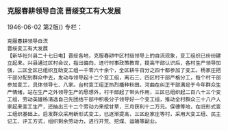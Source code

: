 ### 克服春耕领导自流  晋绥变工有大发展

1946-06-02
第2版()
专栏：

    克服春耕领导自流
    晋绥变工有大发展
    【新华社兴县二十七日电】晋绥各地，克服春耕中区村级领导上的自流现象，变工组织已纷纷建立起来。兴县通过区村会议，指出偏向，进行时事政策教育，提高干部认识后，各村生产领导加强，二区全区已组织互助变工组一千零六十余个，全区耕牛百分之四十都参加了变工。杨家庄把干部分配到群众中去，发动与领导起十二个变工组，离石三、四区村干部严格分工，每个村干部参加变工，具体领导七、八家。台村变工组正热烈播种秋田。河曲在纠正干部满足于今年群众生产情绪，站在生产之外领导生产的思想外，村干部起了带头作用，三区已组织起二百八十三个变工组，劳动英雄杨清选自己先团结干部中积极分子领导好一个变工组，推动全村群众三十八户人家起来变工生产，还抽出三十二个劳动力来挖甘草，三月获利十二万元。保德等地，在旧形式变工组织基础上，启发群众采用新形式变工，已逐渐提高，三区赵家庄等村，采用大变工组、民主记工、评工方式，组织剩余劳动力，进行开荒、挖煤、运输等副业。
